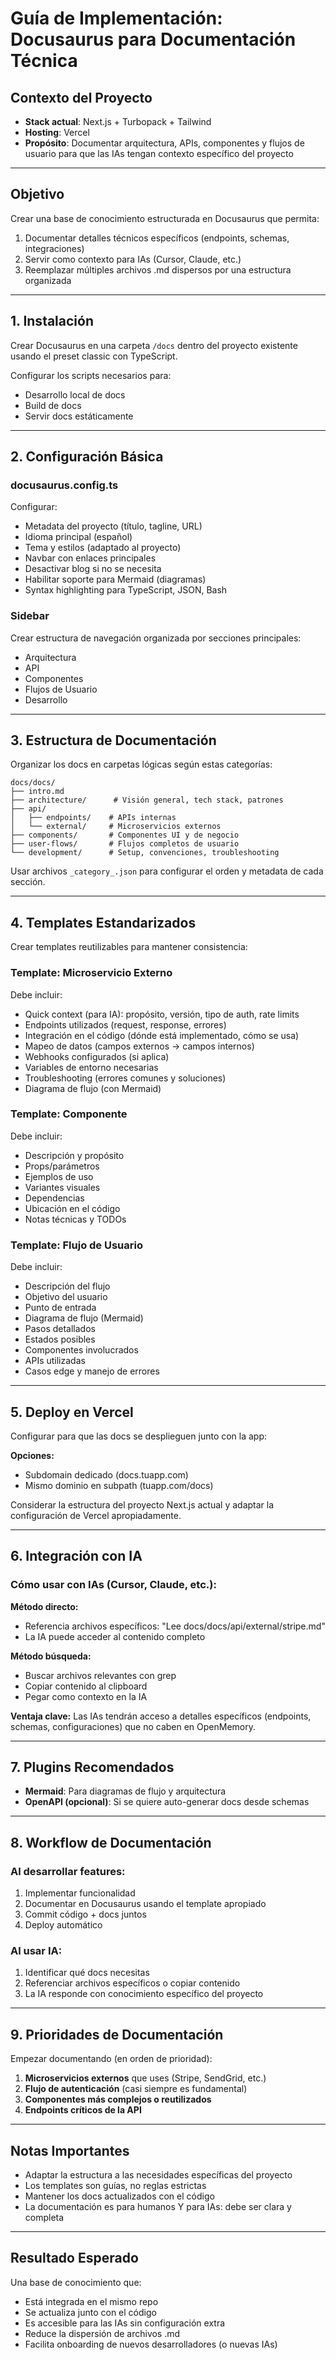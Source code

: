 # Guía de Implementación: Docusaurus para Documentación Técnica

## Contexto del Proyecto
- **Stack actual**: Next.js + Turbopack + Tailwind
- **Hosting**: Vercel
- **Propósito**: Documentar arquitectura, APIs, componentes y flujos de usuario para que las IAs tengan contexto específico del proyecto

---

## Objetivo

Crear una base de conocimiento estructurada en Docusaurus que permita:
1. Documentar detalles técnicos específicos (endpoints, schemas, integraciones)
2. Servir como contexto para IAs (Cursor, Claude, etc.)
3. Reemplazar múltiples archivos .md dispersos por una estructura organizada

---

## 1. Instalación

Crear Docusaurus en una carpeta `/docs` dentro del proyecto existente usando el preset classic con TypeScript.

Configurar los scripts necesarios para:
- Desarrollo local de docs
- Build de docs
- Servir docs estáticamente

---

## 2. Configuración Básica

### docusaurus.config.ts

Configurar:
- Metadata del proyecto (título, tagline, URL)
- Idioma principal (español)
- Tema y estilos (adaptado al proyecto)
- Navbar con enlaces principales
- Desactivar blog si no se necesita
- Habilitar soporte para Mermaid (diagramas)
- Syntax highlighting para TypeScript, JSON, Bash

### Sidebar

Crear estructura de navegación organizada por secciones principales:
- Arquitectura
- API
- Componentes
- Flujos de Usuario
- Desarrollo

---

## 3. Estructura de Documentación

Organizar los docs en carpetas lógicas según estas categorías:

```
docs/docs/
├── intro.md
├── architecture/      # Visión general, tech stack, patrones
├── api/              
│   ├── endpoints/    # APIs internas
│   └── external/     # Microservicios externos
├── components/       # Componentes UI y de negocio
├── user-flows/       # Flujos completos de usuario
└── development/      # Setup, convenciones, troubleshooting
```

Usar archivos `_category_.json` para configurar el orden y metadata de cada sección.

---

## 4. Templates Estandarizados

Crear templates reutilizables para mantener consistencia:

### Template: Microservicio Externo

Debe incluir:
- Quick context (para IA): propósito, versión, tipo de auth, rate limits
- Endpoints utilizados (request, response, errores)
- Integración en el código (dónde está implementado, cómo se usa)
- Mapeo de datos (campos externos → campos internos)
- Webhooks configurados (si aplica)
- Variables de entorno necesarias
- Troubleshooting (errores comunes y soluciones)
- Diagrama de flujo (con Mermaid)

### Template: Componente

Debe incluir:
- Descripción y propósito
- Props/parámetros
- Ejemplos de uso
- Variantes visuales
- Dependencias
- Ubicación en el código
- Notas técnicas y TODOs

### Template: Flujo de Usuario

Debe incluir:
- Descripción del flujo
- Objetivo del usuario
- Punto de entrada
- Diagrama de flujo (Mermaid)
- Pasos detallados
- Estados posibles
- Componentes involucrados
- APIs utilizadas
- Casos edge y manejo de errores

---

## 5. Deploy en Vercel

Configurar para que las docs se desplieguen junto con la app:

**Opciones:**
- Subdomain dedicado (docs.tuapp.com)
- Mismo dominio en subpath (tuapp.com/docs)

Considerar la estructura del proyecto Next.js actual y adaptar la configuración de Vercel apropiadamente.

---

## 6. Integración con IA

### Cómo usar con IAs (Cursor, Claude, etc.):

**Método directo:**
- Referencia archivos específicos: "Lee docs/docs/api/external/stripe.md"
- La IA puede acceder al contenido completo

**Método búsqueda:**
- Buscar archivos relevantes con grep
- Copiar contenido al clipboard
- Pegar como contexto en la IA

**Ventaja clave:** Las IAs tendrán acceso a detalles específicos (endpoints, schemas, configuraciones) que no caben en OpenMemory.

---

## 7. Plugins Recomendados

- **Mermaid**: Para diagramas de flujo y arquitectura
- **OpenAPI (opcional)**: Si se quiere auto-generar docs desde schemas

---

## 8. Workflow de Documentación

### Al desarrollar features:
1. Implementar funcionalidad
2. Documentar en Docusaurus usando el template apropiado
3. Commit código + docs juntos
4. Deploy automático

### Al usar IA:
1. Identificar qué docs necesitas
2. Referenciar archivos específicos o copiar contenido
3. La IA responde con conocimiento específico del proyecto

---

## 9. Prioridades de Documentación

Empezar documentando (en orden de prioridad):
1. **Microservicios externos** que uses (Stripe, SendGrid, etc.)
2. **Flujo de autenticación** (casi siempre es fundamental)
3. **Componentes más complejos o reutilizados**
4. **Endpoints críticos de la API**

---

## Notas Importantes

- Adaptar la estructura a las necesidades específicas del proyecto
- Los templates son guías, no reglas estrictas
- Mantener los docs actualizados con el código
- La documentación es para humanos Y para IAs: debe ser clara y completa

---

## Resultado Esperado

Una base de conocimiento que:
- Está integrada en el mismo repo
- Se actualiza junto con el código
- Es accesible para las IAs sin configuración extra
- Reduce la dispersión de archivos .md
- Facilita onboarding de nuevos desarrolladores (o nuevas IAs)